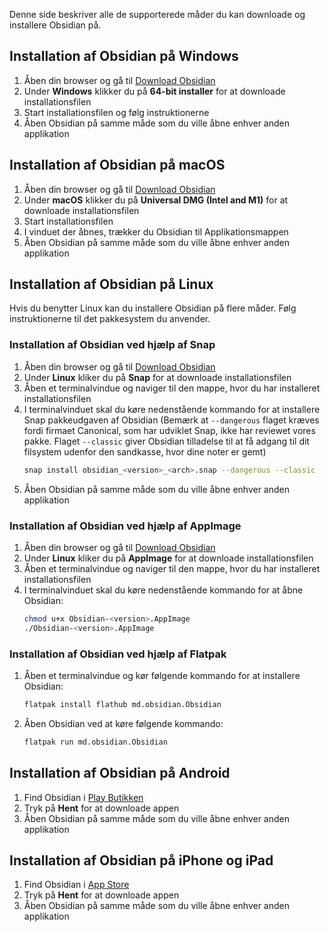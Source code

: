 Denne side beskriver alle de supporterede måder du kan downloade og installere Obsidian på.

## Installation af Obsidian på Windows

1. Åben din browser og gå til [Download Obsidian](https://obsidian.md/download)
2. Under **Windows** klikker du på **64-bit installer** for at downloade installationsfilen
3. Start installationsfilen og følg instruktionerne
4. Åben Obsidian på samme måde som du ville åbne enhver anden applikation

## Installation af Obsidian på macOS

1. Åben din browser og gå til [Download Obsidian](https://obsidian.md/download)
2. Under **macOS** klikker du på **Universal DMG (Intel and M1)** for at downloade installationsfilen
3. Start installationsfilen
4. I vinduet der åbnes, trækker du Obsidian til Applikationsmappen
5. Åben Obsidian på samme måde som du ville åbne enhver anden applikation

## Installation af Obsidian på Linux

Hvis du benytter Linux kan du installere Obsidian på flere måder. Følg instruktionerne til det pakkesystem du anvender.

### Installation af Obsidian ved hjælp af Snap

1. Åben din browser og gå til [Download Obsidian](https://obsidian.md/download)
2. Under **Linux** kliker du på **Snap** for at downloade installationsfilen
3. Åben et terminalvindue og naviger til den mappe, hvor du har installeret installationsfilen
4. I terminalvinduet skal du køre nedenstående kommando for at installere Snap pakkeudgaven af Obsidian (Bemærk at `--dangerous` flaget kræves fordi firmaet Canonical, som har udviklet Snap, ikke har reviewet vores pakke. Flaget `--classic` giver Obsidian tilladelse til at få adgang til dit filsystem udenfor den sandkasse, hvor dine noter er gemt)   
   ```bash
   snap install obsidian_<version>_<arch>.snap --dangerous --classic
   ```
5. Åben Obsidian på samme måde som du ville åbne enhver anden applikation

### Installation af Obsidian ved hjælp af AppImage

1. Åben din browser og gå til [Download Obsidian](https://obsidian.md/download)
2. Under **Linux** kliker du på **AppImage** for at downloade installationsfilen
3. Åben et terminalvindue og naviger til den mappe, hvor du har installeret installationsfilen
4. I terminalvinduet skal du køre nedenstående kommando for at åbne Obsidian:
   ```bash
   chmod u+x Obsidian-<version>.AppImage
   ./Obsidian-<version>.AppImage
   ```

### Installation af Obsidian ved hjælp af Flatpak

1. Åben et terminalvindue og kør følgende kommando for at installere Obsidian:
   ```bash
   flatpak install flathub md.obsidian.Obsidian
   ```
2. Åben Obsidian ved at køre følgende kommando:
   ```bash
   flatpak run md.obsidian.Obsidian
   ```

## Installation af Obsidian på Android

1. Find Obsidian i [Play Butikken](https://play.google.com/store/apps/details?id=md.obsidian)
2. Tryk på **Hent** for at downloade appen
3. Åben Obsidian på samme måde som du ville åbne enhver anden applikation

## Installation af Obsidian på iPhone og iPad

1. Find Obsidian i [App Store](https://apps.apple.com/us/app/obsidian-connected-notes/id1557175442)
2. Tryk på **Hent** for at downloade appen
3. Åben Obsidian på samme måde som du ville åbne enhver anden applikation
